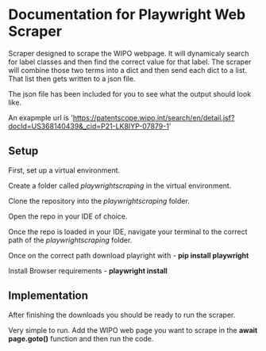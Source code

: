 # Documentation for Playwright Web Scraper
Scraper designed to scrape the WIPO webpage. It will dynamicaly search for label classes and then find the correct value for that label. The scraper will combine those two terms into a dict and then send each dict to a list. That list then gets written to a json file.

The json file has been included for you to see what the output should look like.

An exapmple url is 'https://patentscope.wipo.int/search/en/detail.jsf?docId=US368140439&_cid=P21-LK8IYP-07879-1'

## Setup
First, set up a virtual environment.

Create a folder called *playwrightscraping* in the virtual environment.

Clone the repository into the *playwrightscraping* folder.

Open the repo in your IDE of choice.

Once the repo is loaded in your IDE, navigate your terminal to the correct path of the *playwrightscraping* folder.

Once on the correct path download playright with - **pip install playwright**

Install Browser requirements - **playwright install**


## Implementation
After finishing the downloads you should be ready to run the scraper.

Very simple to run. Add the WIPO web page you want to scrape in the **await page.goto()** function and then run the code.
